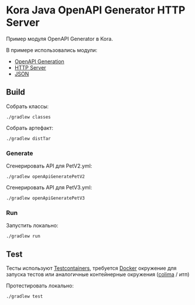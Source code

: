 # Kora Java OpenAPI Generator HTTP Server

Пример модуля OpenAPI Generator в Kora.

В примере использовались модули:
- [OpenAPI Generation](https://kora-projects.github.io/kora-docs/ru/documentation/openapi-codegen/)
- [HTTP Server](https://kora-projects.github.io/kora-docs/ru/documentation/http-server/)
- [JSON](https://kora-projects.github.io/kora-docs/ru/documentation/json/)

## Build

Собрать классы:

```shell
./gradlew classes
```

Собрать артефакт:

```shell
./gradlew distTar
```

### Generate

Сгенерировать API для PetV2.yml:
```shell
./gradlew openApiGeneratePetV2
```

Сгенерировать API для PetV3.yml:
```shell
./gradlew openApiGeneratePetV3
```

### Run

Запустить локально:
```shell
./gradlew run
```

## Test

Тесты используют [Testcontainers](https://java.testcontainers.org/), требуется [Docker](https://docs.docker.com/engine/install/) окружение для запуска тестов или аналогичные контейнерные окружения ([colima](https://github.com/abiosoft/colima) / итп)

Протестировать локально:
```shell
./gradlew test
```
